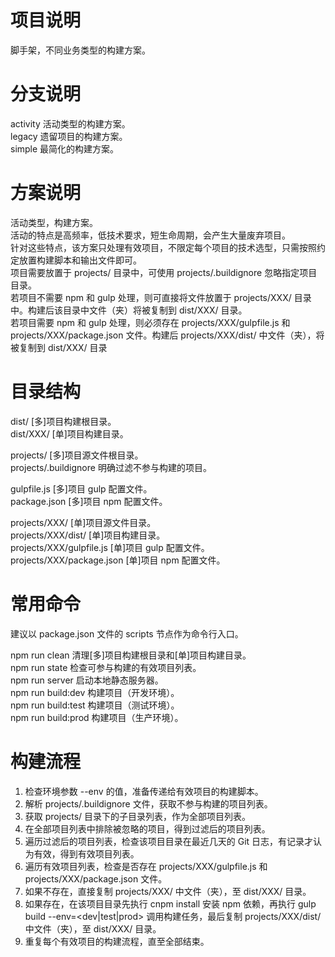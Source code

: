# 项目说明

脚手架，不同业务类型的构建方案。  

# 分支说明

activity 活动类型的构建方案。  
legacy 遗留项目的构建方案。  
simple 最简化的构建方案。  

# 方案说明

活动类型，构建方案。  
活动的特点是高频率，低技术要求，短生命周期，会产生大量废弃项目。  
针对这些特点，该方案只处理有效项目，不限定每个项目的技术选型，只需按照约定放置构建脚本和输出文件即可。  
项目需要放置于 projects/ 目录中，可使用 projects/.buildignore 忽略指定项目目录。  
若项目不需要 npm 和 gulp 处理，则可直接将文件放置于 projects/XXX/ 目录中。构建后该目录中文件（夹）将被复制到 dist/XXX/ 目录。  
若项目需要 npm 和 gulp 处理，则必须存在 projects/XXX/gulpfile.js 和 projects/XXX/package.json 文件。构建后 projects/XXX/dist/ 中文件（夹），将被复制到 dist/XXX/ 目录   

# 目录结构

dist/ [多]项目构建根目录。  
dist/XXX/ [单]项目构建目录。  

projects/ [多]项目源文件根目录。  
projects/.buildignore 明确过滤不参与构建的项目。  

gulpfile.js [多]项目 gulp 配置文件。  
package.json [多]项目 npm 配置文件。  

projects/XXX/ [单]项目源文件目录。  
projects/XXX/dist/ [单]项目构建目录。  
projects/XXX/gulpfile.js [单]项目 gulp 配置文件。  
projects/XXX/package.json [单]项目 npm 配置文件。  

# 常用命令

建议以 package.json 文件的 scripts 节点作为命令行入口。  

npm run clean 清理[多]项目构建根目录和[单]项目构建目录。  
npm run state 检查可参与构建的有效项目列表。  
npm run server 启动本地静态服务器。  
npm run build:dev 构建项目（开发环境）。  
npm run build:test 构建项目（测试环境）。  
npm run build:prod 构建项目（生产环境）。  

# 构建流程

1. 检查环境参数 --env 的值，准备传递给有效项目的构建脚本。  
2. 解析 projects/.buildignore 文件，获取不参与构建的项目列表。  
3. 获取 projects/ 目录下的子目录列表，作为全部项目列表。  
4. 在全部项目列表中排除被忽略的项目，得到过滤后的项目列表。  
5. 遍历过滤后的项目列表，检查该项目目录在最近几天的 Git 日志，有记录才认为有效，得到有效项目列表。  
6. 遍历有效项目列表，检查是否存在 projects/XXX/gulpfile.js 和 projects/XXX/package.json 文件。  
7. 如果不存在，直接复制 projects/XXX/ 中文件（夹），至 dist/XXX/ 目录。  
8. 如果存在，在该项目目录先执行 cnpm install 安装 npm 依赖，再执行 gulp build --env=<dev|test|prod> 调用构建任务，最后复制 projects/XXX/dist/ 中文件（夹），至 dist/XXX/ 目录。  
9. 重复每个有效项目的构建流程，直至全部结束。  
